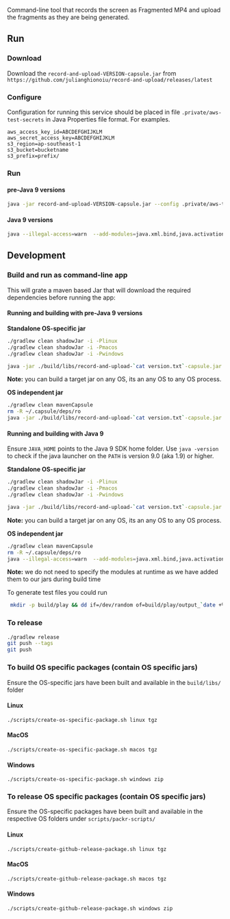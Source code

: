 

Command-line tool that records the screen as Fragmented MP4 and upload the fragments as they are being generated.

## Run

### Download


Download the `record-and-upload-VERSION-capsule.jar` from `https://github.com/julianghionoiu/record-and-upload/releases/latest`

### Configure

Configuration for running this service should be placed in file `.private/aws-test-secrets` in Java Properties file format. For examples.

```properties
aws_access_key_id=ABCDEFGHIJKLM
aws_secret_access_key=ABCDEFGHIJKLM
s3_region=ap-southeast-1
s3_bucket=bucketname
s3_prefix=prefix/
```

### Run

#### pre-Java 9 versions

```bash
java -jar record-and-upload-VERSION-capsule.jar --config .private/aws-test-secrets --store ./build/play
```

#### Java 9 versions

```bash
java --illegal-access=warn  --add-modules=java.xml.bind,java.activation -jar record-and-upload-VERSION-capsule.jar --config .private/aws-test-secrets --store ./build/play
```


## Development

### Build and run as command-line app

This will grate a maven based Jar that will download the required dependencies before running the app:

#### Running and building with pre-Java 9 versions

**Standalone OS-specific jar**

```bash
./gradlew clean shadowJar -i -Plinux
./gradlew clean shadowJar -i -Pmacos
./gradlew clean shadowJar -i -Pwindows

java -jar ./build/libs/record-and-upload-`cat version.txt`-capsule.jar --config .private/aws-test-secrets --store ./build/play
```
**Note:** you can build a target jar on any OS, its an any OS to any OS process.

**OS independent jar**
```bash
./gradlew clean mavenCapsule
rm -R ~/.capsule/deps/ro
java -jar ./build/libs/record-and-upload-`cat version.txt`-capsule.jar --config .private/aws-test-secrets --store ./build/play
```

#### Running and building with Java 9

Ensure `JAVA_HOME` points to the Java 9 SDK home folder. Use `java -version` to check if the java launcher on the `PATH` is version 9.0 (aka 1.9) or higher.

**Standalone OS-specific jar**

```bash
./gradlew clean shadowJar -i -Plinux
./gradlew clean shadowJar -i -Pmacos
./gradlew clean shadowJar -i -Pwindows

java -jar ./build/libs/record-and-upload-`cat version.txt`-capsule.jar --config .private/aws-test-secrets --store ./build/play
```

**Note:** you can build a target jar on any OS, its an any OS to any OS process.

**OS independent jar**
```bash
./gradlew clean mavenCapsule
rm -R ~/.capsule/deps/ro
java --illegal-access=warn  --add-modules=java.xml.bind,java.activation -jar ./build/libs/record-and-upload-`cat version.txt`-capsule.jar --config .private/aws-test-secrets --store ./build/play
```

**Note:** we do not need to specify the modules at runtime as we have added them to our jars during build time

To generate test files you could run
```bash
 mkdir -p build/play && dd if=/dev/random of=build/play/output_`date +%s`.mp4  bs=1m  count=16
```

### To release

```bash
./gradlew release
git push --tags
git push
```

### To build OS specific packages (contain OS specific jars)

Ensure the OS-specific jars have been built and available in the `build/libs/` folder

#### Linux

```
./scripts/create-os-specific-package.sh linux tgz

```

#### MacOS

```
./scripts/create-os-specific-package.sh macos tgz

```

#### Windows

```
./scripts/create-os-specific-package.sh windows zip

```

### To release OS specific packages (contain OS specific jars)

Ensure the OS-specific packages have been built and available in the respective OS folders under `scripts/packr-scripts/`

#### Linux

```
./scripts/create-github-release-package.sh linux tgz

```

#### MacOS

```
./scripts/create-github-release-package.sh macos tgz

```

#### Windows

```
./scripts/create-github-release-package.sh windows zip

```